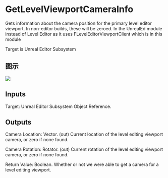 # GetLevelViewportCameraInfo

Gets information about the camera position for the primary level editor viewport. In non-editor builds, these will be zeroed. In the UnrealEd module instead of Level Editor as it uses FLevelEditorViewportClient which is in this module

Target is Unreal Editor Subsystem

## 图示

![]($-20221218-18421720.png)

## Inputs

Target: Unreal Editor Subsystem Object Reference.  

## Outputs

Camera Location: Vector. (out) Current location of the level editing viewport camera, or zero if none found.

Camera Rotation: Rotator. (out) Current rotation of the level editing viewport camera, or zero if none found.

Return Value: Boolean. Whether or not we were able to get a camera for a level editing viewport.

